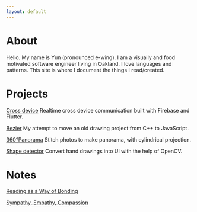 ```yaml
---
layout: default
---
```

# About

Hello. My name is Yun (pronounced e-wing). 
I am a visually and food motivated software engineer living in Oakland.
I love languages and patterns.
This site is where I document the things I read/created. 

# Projects
[Cross device](https://firebase.google.com/codelabs/cross-device-controller#0)
Realtime cross device communication built with Firebase and Flutter.

[Bezier](./bezier.html)
My attempt to move an old drawing project from C++ to JavaScript.

[360°Panorama](http://cs.brown.edu/courses/cs129/results/final/yunmiao/)
Stitch photos to make panorama, with cylindrical projection.

[Shape detector](https://dl.acm.org/doi/10.1007/s10515-017-0216-3)
Convert hand drawings into UI with the help of OpenCV.

# Notes

[Reading as a Way of Bonding](./reading/2021/06/15/Reading-as-a-way-of-bonding.html)

[Sympathy, Empathy, Compassion](./reading/2021/11/02/sympathy-empathy-compassion.html)
